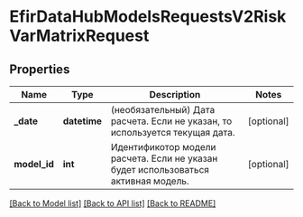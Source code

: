 # EfirDataHubModelsRequestsV2RiskVarMatrixRequest

## Properties
Name | Type | Description | Notes
------------ | ------------- | ------------- | -------------
**_date** | **datetime** | (необязательный) Дата расчета. Если не указан, то используется текущая дата. | [optional] 
**model_id** | **int** | Идентификотор модели расчета. Если не указан будет использоваться активная модель. | [optional] 

[[Back to Model list]](../README.md#documentation-for-models) [[Back to API list]](../README.md#documentation-for-api-endpoints) [[Back to README]](../README.md)

